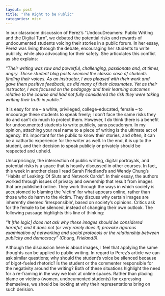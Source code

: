 ```yaml
---
layout: post
title: "The Right to be Public"
categories: misc
---
```


In our classroom discussion of Perez’s “UndocuDreamers: Public Writing and the Digital Turn”, we debated the potential risks and rewards of undocumented students voicing their stories in a public forum. In her essay, Perez was living through the debate, encouraging her students to write publicly, while also advocating for their safety. She articulates this conflict as she explains:

_“Their writing was raw and powerful, challenging, passionate and, at times, angry. These student blog posts seemed the classic case of students finding their voices. As an instructor, I was pleased with their work and gave them positive feedback, as did many of their classmates. Yet as their instructor, I was focused on the pedagogy and their learning outcomes relative to the course and had not fully considered the risk they were taking writing their truth in public.”_
 
It is easy for me – a white, privileged, college-educated, female – to encourage these students to speak freely; I don’t face the same risks they do and can’t do much to protect them. However, I do think there is a benefit for undocumented students to write publicly, sans pseudonym. In my opinion, attaching your real name to a piece of writing is the ultimate act of agency. It’s important for the public to know their stories, and often, it can be a cathartic experience for the writer as well. In the end, it is up to the student, and their decision to speak publicly or privately should be respected and upheld. 

Unsurprisingly, the intersection of public writing, digital portrayals, and potential risks is a space that is heavily discussed in other courses. In fact, this week in another class I read Sarah Friedland’s and Wendy Chung’s “Habits of Leaking: Of Sluts and Network Cards”. In their essay, the authors worked through issues of privacy and ownership that result from images that are published online. They work through the ways in which society is accustomed to blaming the ‘victim’ for what appears online, rather than those who do harm to the victim. They discuss why certain images are inherently deemed ‘irresponsible’, based on society’s opinions. Critics ask for the female to be silenced, instead of changing their own outlook. The following passage highlights this line of thinking:

_“It [the logic] does not ask why these images should be considered harmful, and it does not (or very rarely does it) provoke rigorous examination of networking and social protocols or the relationship between publicity and democracy” (Chung, Frieland3)._

Although the discussion here is about images, I feel that applying the same thoughts can be applied to public writing. In regard to Perez’s article we can ask similar questions; why should the student’s voice be silenced because of bigot-fueled rhetoric? Is the student or the commenter responsible for the negativity around the writing? Both of these situations highlight the need for a re-framing in the way we look at online spaces. Rather than placing blame on victims (women, undocumented students) for expressing themselves, we should be looking at why their representations bring on such derision. 
